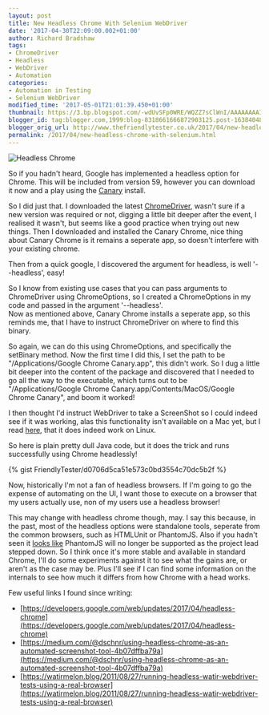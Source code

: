 ```yaml
---
layout: post
title: New Headless Chrome With Selenium WebDriver
date: '2017-04-30T22:09:00.002+01:00'
author: Richard Bradshaw
tags:
- ChromeDriver
- Headless
- WebDriver
- Automation
categories: 
- Automation in Testing
- Selenium WebDriver
modified_time: '2017-05-01T21:01:39.450+01:00'
thumbnail: https://3.bp.blogspot.com/-wdUvSFp0WRE/WQZZ7sClWnI/AAAAAAAAIHI/i4RRYYjpAfYXVuz00054vuRP9ittz6fmgCLcB/s72-c/Untitled%2Bdrawing%2B%25282%2529.jpg
blogger_id: tag:blogger.com,1999:blog-8318661666872903125.post-1638404822705746057
blogger_orig_url: http://www.thefriendlytester.co.uk/2017/04/new-headless-chrome-with-selenium.html
permalink: /2017/04/new-headless-chrome-with-selenium.html
---
```

![Headless Chrome]({{site.url}}/images/blogpostimages/headlesschrome.jpg "Headless Chrome")

So if you hadn't heard, Google has implemented a headless option for Chrome. This will be included from version 59, however you can download it now and a play using the <a href="https://www.google.com/chrome/browser/canary.html">Canary</a> install.

So I did just that. I downloaded the latest <a href="https://chromedriver.storage.googleapis.com/index.html">ChromeDriver</a>, wasn't sure if a new version was required or not, digging a little bit deeper after the event, I realised it wasn't, but seems like a good practice when trying out new things. Then I downloaded and installed the Canary Chrome, nice thing about Canary Chrome is it remains a seperate app, so doesn't interfere with your existing chrome.

Then from a quick google, I discovered the argument for headless, is well '--headless', easy! 

So I know from existing use cases that you can pass arguments to ChromeDriver using ChromeOptions, so I created a ChromeOptions in my code and passed in the argument '--headless'.  
Now as mentioned above, Canary Chrome installs a seperate app, so this reminds me, that I have to instruct ChromeDriver on where to find this binary.

So again, we can do this using ChromeOptions, and specifically the setBinary method. Now the first time I did this, I set the path to be "<span class="bluenumber">/Applications/Google Chrome Canary.app</span>", this didn't work. So I dug a little bit deeper into the content of the package and discovered that I needed to go all the way to the executable, which turns out to be "<span class="bluenumber">/Applications/Google Chrome Canary.app/Contents/MacOS/Google Chrome Canary</span>", and boom it worked!

I then thought I'd instruct WebDriver to take a ScreenShot so I could indeed see if it was working, alas this functionality isn't available on a Mac yet, but I read <a href="https://github.com/nightwatchjs/nightwatch/issues/1439">here</a>, that it does indeed work on Linux.

So here is plain pretty dull Java code, but it does the trick and runs successfully using Chrome headlessly!

<div class="gist">
{% gist FriendlyTester/d0706d5ca51e573c0bd3554c70dc5b2f %}
</div>

Now, historically I'm not a fan of headless browsers. If I'm going to go the expense of automating on the UI, I want those to execute on a browser that my users actually use, non of my users use a headless browser!

This may change with headless chrome though, may. I say this because, in the past, most of the headless options were standalone tools, seperate from the common browsers, such as HTMLUnit or PhantomJS. Also if you hadn't seen it <a href="https://groups.google.com/forum/m/#!topic/phantomjs/9aI5d-LDuNE" target="_blank">looks like</a> PhantomJS will no longer be supported as the project lead stepped down. So I think once it's more stable and available in standard Chrome, I'll do some experiments against it to see what the gains are, or aren't as the case may be. Plus I'll see if I can find some information on the internals to see how much it differs from how Chrome with a head works.

Few useful links I found since writing:

* [https://developers.google.com/web/updates/2017/04/headless-chrome](https://developers.google.com/web/updates/2017/04/headless-chrome)
* [https://medium.com/@dschnr/using-headless-chrome-as-an-automated-screenshot-tool-4b07dffba79a](https://medium.com/@dschnr/using-headless-chrome-as-an-automated-screenshot-tool-4b07dffba79a)
* [https://watirmelon.blog/2011/08/27/running-headless-watir-webdriver-tests-using-a-real-browser](https://watirmelon.blog/2011/08/27/running-headless-watir-webdriver-tests-using-a-real-browser)